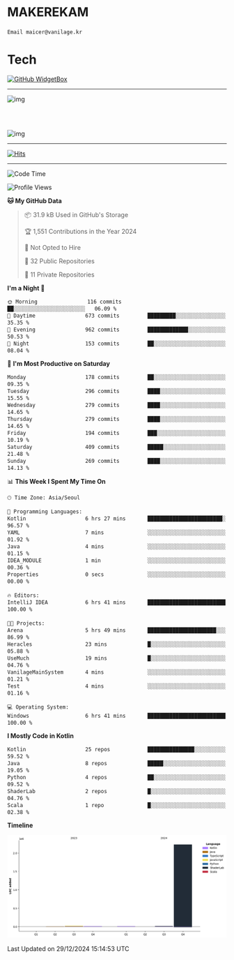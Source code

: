 # MAKEREKAM

`Email maicer@vanilage.kr`

# Tech

[![GitHub WidgetBox](https://github-widgetbox.vercel.app/api/skills?languages=python,js,ts,c,cpp,cs,java,kotlin,bash,md,html,css,xml,yaml,swift,powershell,json,R,SQL,php&tools=git,npm,gradle,nodejs,vercel,nginx&includeNames=true&theme=darkmode)](https://github.com/Jurredr/github-widgetbox)

---

![img](https://github-readme-stats.vercel.app/api/top-langs/?username=MAKEREKAM&layout=compact&theme=gruvbox)

<br>
<br>

![img](https://github-readme-stats.vercel.app/api/?username=MAKEREKAM&layout=compact&theme=gruvbox)

---

[![Hits](https://hits.seeyoufarm.com/api/count/incr/badge.svg?url=https%3A%2F%2Fgithub.com%2FMAKEREKAM&count_bg=%234A49D1&title_bg=%23555555&icon=&icon_color=%23E7E7E7&title=방문&edge_flat=false)](https://hits.seeyoufarm.com)

---

<!--START_SECTION:waka-->
![Code Time](http://img.shields.io/badge/Code%20Time-307%20hrs%204%20mins-blue)

![Profile Views](http://img.shields.io/badge/Profile%20Views-1-blue)

**🐱 My GitHub Data** 

> 📦 31.9 kB Used in GitHub's Storage 
 > 
> 🏆 1,551 Contributions in the Year 2024
 > 
> 🚫 Not Opted to Hire
 > 
> 📜 32 Public Repositories 
 > 
> 🔑 11 Private Repositories 
 > 
**I'm a Night 🦉** 

```text
🌞 Morning                116 commits         ██░░░░░░░░░░░░░░░░░░░░░░░   06.09 % 
🌆 Daytime                673 commits         █████████░░░░░░░░░░░░░░░░   35.35 % 
🌃 Evening                962 commits         █████████████░░░░░░░░░░░░   50.53 % 
🌙 Night                  153 commits         ██░░░░░░░░░░░░░░░░░░░░░░░   08.04 % 
```
📅 **I'm Most Productive on Saturday** 

```text
Monday                   178 commits         ██░░░░░░░░░░░░░░░░░░░░░░░   09.35 % 
Tuesday                  296 commits         ████░░░░░░░░░░░░░░░░░░░░░   15.55 % 
Wednesday                279 commits         ████░░░░░░░░░░░░░░░░░░░░░   14.65 % 
Thursday                 279 commits         ████░░░░░░░░░░░░░░░░░░░░░   14.65 % 
Friday                   194 commits         ███░░░░░░░░░░░░░░░░░░░░░░   10.19 % 
Saturday                 409 commits         █████░░░░░░░░░░░░░░░░░░░░   21.48 % 
Sunday                   269 commits         ████░░░░░░░░░░░░░░░░░░░░░   14.13 % 
```


📊 **This Week I Spent My Time On** 

```text
🕑︎ Time Zone: Asia/Seoul

💬 Programming Languages: 
Kotlin                   6 hrs 27 mins       ████████████████████████░   96.57 % 
YAML                     7 mins              ░░░░░░░░░░░░░░░░░░░░░░░░░   01.92 % 
Java                     4 mins              ░░░░░░░░░░░░░░░░░░░░░░░░░   01.15 % 
IDEA_MODULE              1 min               ░░░░░░░░░░░░░░░░░░░░░░░░░   00.36 % 
Properties               0 secs              ░░░░░░░░░░░░░░░░░░░░░░░░░   00.00 % 

🔥 Editors: 
IntelliJ IDEA            6 hrs 41 mins       █████████████████████████   100.00 % 

🐱‍💻 Projects: 
Arena                    5 hrs 49 mins       ██████████████████████░░░   86.99 % 
Heracles                 23 mins             █░░░░░░░░░░░░░░░░░░░░░░░░   05.88 % 
UseMuch                  19 mins             █░░░░░░░░░░░░░░░░░░░░░░░░   04.76 % 
VanilageMainSystem       4 mins              ░░░░░░░░░░░░░░░░░░░░░░░░░   01.21 % 
Test                     4 mins              ░░░░░░░░░░░░░░░░░░░░░░░░░   01.16 % 

💻 Operating System: 
Windows                  6 hrs 41 mins       █████████████████████████   100.00 % 
```

**I Mostly Code in Kotlin** 

```text
Kotlin                   25 repos            ███████████████░░░░░░░░░░   59.52 % 
Java                     8 repos             █████░░░░░░░░░░░░░░░░░░░░   19.05 % 
Python                   4 repos             ██░░░░░░░░░░░░░░░░░░░░░░░   09.52 % 
ShaderLab                2 repos             █░░░░░░░░░░░░░░░░░░░░░░░░   04.76 % 
Scala                    1 repo              █░░░░░░░░░░░░░░░░░░░░░░░░   02.38 % 
```



**Timeline**

![Lines of Code chart](https://raw.githubusercontent.com/MAKEREKAM/MAKEREKAM/main/assets/bar_graph.png)


 Last Updated on 29/12/2024 15:14:53 UTC
<!--END_SECTION:waka-->
